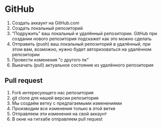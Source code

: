 # GitHub

1. Создать аккаунт на GitHub.com
2. Создать локальный репозиторий
3. "Подружить" ваш локальный и удалённый репозитории. GitHub при создании нового репозитория подскажет как это можно сделать
4. Отправить (push) ваш локальный репозиторий в удалённый, при этом вам, возможно, нужно будет авторизоваться на удалённом репозитории
5. Провести изменения "с другого пк"
6. Выкачать (pull) актуальное состояние из удалённого репозитория

## Pull request

1. Fork интересующего нас репозитория
2. git clone для нашей версии репозитория
3. Мы создаём ветку с предлагаемыми изменениями
4. Производим все изменения только в этой ветке
5. Отправляем эти изменения на свой аккаунт
6. В окне на гитхабе отправляем pull request